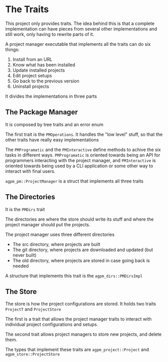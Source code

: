 # The Traits

This project only provides traits. The idea behind this is that a complete
implementation can have pieces from several other implementations and still
work, only having to rewrite parts of it.

A project manager executable that implements all the traits can do six things:

1. Install from an URL
2. Know what has been installed
3. Update installed projects
4. Edit project setups
5. Go back to the previous version
6. Uninstall projects

It divides the implementations in three parts

## The Package Manager

It is composed by tree traits and an error enum

The first trait is the `PMOperations`. It handles the "low level" stuff, so
that the other traits have really easy implementations

The `PMProgramatic` and the `PMInteractive` define methods to achive the six
tasks in different ways. `PMProgramatic` is oriented towards being an API for
programmers interacting with the project manager, and `PMInteractive` is
oriented towards being used by a CLI application or some other way to interact
with final users.

`agpm_pm::ProjectManager` is a struct that implements all three traits

## The Directories

It is the `PMDirs` trait

The directories are where the store should write its stuff and where the project
manager should put the projects.

The project manager uses three different directories
- The src directory, where projects are built
- The git directory, where projects are downloaded and updated (but never built)
- The old directory, where projects are stored in case going back is needed

A structure that implements this trait is the `agpm_dirs::PMDirsImpl`

## The Store

The store is how the project configurations are stored. It holds two traits
`ProjectT` and `ProjectStore`

The first is a trait that allows the project manager traits to interact with
individual project configurations and setups.

The second trait allows project managers to store new projects, and delete them.

The types that implement these traits are `agpm_project::Project` and
`agpm_store::ProjectStore`


